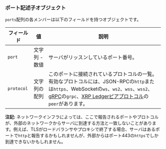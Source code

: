 ### ポート記述子オブジェクト
<!-- このネストされたオブジェクトの定義は、server_stateとserver_infoで共通です。 -->

`ports`配列の各メンバーは以下のフィールドを持つオブジェクトです。

| フィールド   | 値          | 説明         |
|------------|-------------|-------------|
| `port`     | 文字列 - 数値 | サーバがリッスンしているポート番号。 |
| `protocol` | 文字列の配列  | このポートに接続されているプロトコルの一覧。有効なプロトコルには、JSON-RPCの`http`または`https`、WebSocketの`ws`、`ws2`、`wss`、`wss2`、[gRPC](configure-grpc.html)の`grpc`、[XRP Ledgerピアプロトコル](peer-protocol.html)の`peer`があります。 |

**注記:** ネットワークインフラによっては、ここで報告されるポートやプロトコルが、外部のネットワークからサーバに到達する方法と一致しないことがあります。例えば、TLSがロードバランサやプロキシで終了する場合、サーバはあるポートで`http`と報告するかもしれませんが、外部からはポート443の`https`でしか到達できないかもしれません。
